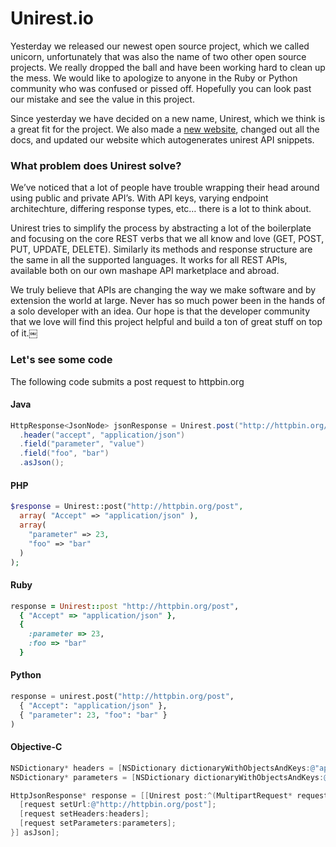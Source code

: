 Unirest.io
===========

Yesterday we released our newest open source project, which we called unicorn, unfortunately that was also the name of two other open source projects. We really dropped the ball and have been working hard to clean up the mess.  We would like to apologize to anyone in the Ruby or Python community who was confused or pissed off.  Hopefully you can look past our mistake and see the value in this project.

Since yesterday we have decided on a new name, Unirest, which we think is a great fit for the project.  We also made a <a href="http://unirest.io">new website</a>, changed out all the docs, and updated our website which autogenerates unirest API snippets.

### What problem does Unirest solve?

We’ve noticed that a lot of people have trouble wrapping their head around using public and private API’s. With API keys, varying endpoint architechture, differing response types, etc… there is a lot to think about. 

Unirest tries to simplify the process by abstracting a lot of the boilerplate and focusing on the core REST verbs that we all know and love (GET, POST, PUT, UPDATE, DELETE). Similarly its methods and response structure are the same in all the supported languages. It works for all REST APIs, available both on our own mashape API marketplace and abroad. 

We truly believe that APIs are changing the way we make software and by extension the world at large. Never has so much power been in the hands of a solo developer with an idea.  Our hope is that the developer community that we love will find this project helpful and build a ton of great stuff on top of it.￼

### Let's see some code

The following code submits a post request to httpbin.org

#### Java

```java
HttpResponse<JsonNode> jsonResponse = Unirest.post("http://httpbin.org/post")
  .header("accept", "application/json")
  .field("parameter", "value")
  .field("foo", "bar")
  .asJson();
```


#### PHP
```php
$response = Unirest::post("http://httpbin.org/post", 
  array( "Accept" => "application/json" ),
  array(
    "parameter" => 23,
    "foo" => "bar"
  )
);
```


#### Ruby
```ruby
response = Unirest::post "http://httpbin.org/post",
  { "Accept" => "application/json" },
  {
    :parameter => 23,
    :foo => "bar"
  }
```

#### Python
```python
response = unirest.post("http://httpbin.org/post", 
  { "Accept": "application/json" }, 
  { "parameter": 23, "foo": "bar" }
)
```


#### Objective-C
```objective-c
NSDictionary* headers = [NSDictionary dictionaryWithObjectsAndKeys:@"application/json", @"accept", nil];
NSDictionary* parameters = [NSDictionary dictionaryWithObjectsAndKeys:@"value", @"parameter", @"bar", @"foo", nil];

HttpJsonResponse* response = [[Unirest post:^(MultipartRequest* request) {
  [request setUrl:@"http://httpbin.org/post"];
  [request setHeaders:headers];
  [request setParameters:parameters];
}] asJson];
```